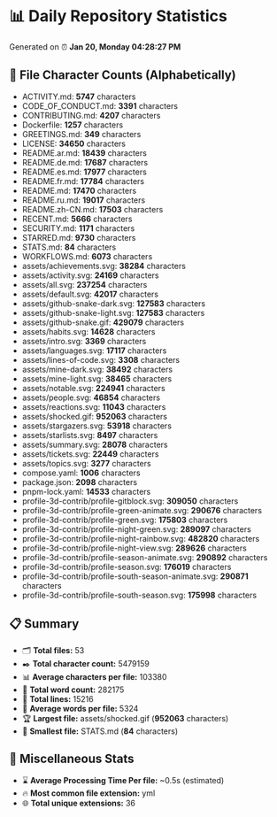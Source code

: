 # 📊 Daily Repository Statistics
Generated on ⏰ **Jan 20, Monday 04:28:27 PM**

## 📂 File Character Counts (Alphabetically)
- ACTIVITY.md: **5747** characters
- CODE_OF_CONDUCT.md: **3391** characters
- CONTRIBUTING.md: **4207** characters
- Dockerfile: **1257** characters
- GREETINGS.md: **349** characters
- LICENSE: **34650** characters
- README.ar.md: **18439** characters
- README.de.md: **17687** characters
- README.es.md: **17977** characters
- README.fr.md: **17784** characters
- README.md: **17470** characters
- README.ru.md: **19017** characters
- README.zh-CN.md: **17503** characters
- RECENT.md: **5666** characters
- SECURITY.md: **1171** characters
- STARRED.md: **9730** characters
- STATS.md: **84** characters
- WORKFLOWS.md: **6073** characters
- assets/achievements.svg: **38284** characters
- assets/activity.svg: **24169** characters
- assets/all.svg: **237254** characters
- assets/default.svg: **42017** characters
- assets/github-snake-dark.svg: **127583** characters
- assets/github-snake-light.svg: **127583** characters
- assets/github-snake.gif: **429079** characters
- assets/habits.svg: **14628** characters
- assets/intro.svg: **3369** characters
- assets/languages.svg: **17117** characters
- assets/lines-of-code.svg: **3308** characters
- assets/mine-dark.svg: **38492** characters
- assets/mine-light.svg: **38465** characters
- assets/notable.svg: **224941** characters
- assets/people.svg: **46854** characters
- assets/reactions.svg: **11043** characters
- assets/shocked.gif: **952063** characters
- assets/stargazers.svg: **53918** characters
- assets/starlists.svg: **8497** characters
- assets/summary.svg: **28078** characters
- assets/tickets.svg: **22449** characters
- assets/topics.svg: **3277** characters
- compose.yaml: **1006** characters
- package.json: **2098** characters
- pnpm-lock.yaml: **14533** characters
- profile-3d-contrib/profile-gitblock.svg: **309050** characters
- profile-3d-contrib/profile-green-animate.svg: **290676** characters
- profile-3d-contrib/profile-green.svg: **175803** characters
- profile-3d-contrib/profile-night-green.svg: **289097** characters
- profile-3d-contrib/profile-night-rainbow.svg: **482820** characters
- profile-3d-contrib/profile-night-view.svg: **289626** characters
- profile-3d-contrib/profile-season-animate.svg: **290892** characters
- profile-3d-contrib/profile-season.svg: **176019** characters
- profile-3d-contrib/profile-south-season-animate.svg: **290871** characters
- profile-3d-contrib/profile-south-season.svg: **175998** characters

## 📋 Summary
- 🗂️ **Total files:** 53
- ✒️ **Total character count:** 5479159
- 📊 **Average characters per file:** 103380
- 📝 **Total word count:** 282175
- 🧾 **Total lines:** 15216
- 📐 **Average words per file:** 5324
- 🏆 **Largest file:** assets/shocked.gif (**952063** characters)
- 🥉 **Smallest file:** STATS.md (**84** characters)

## 🌟 Miscellaneous Stats
- ⌛ **Average Processing Time Per file:** ~0.5s (estimated)
- 🔥 **Most common file extension:** yml
- 🌐 **Total unique extensions:** 36
